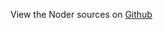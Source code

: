 
<!--
FrozenIsBool False
-->

View the Noder sources on [Github](https://github.com/Ledoux/ShareYourSystem/tree/master/ShareYourSystem/Noders/Installer)

